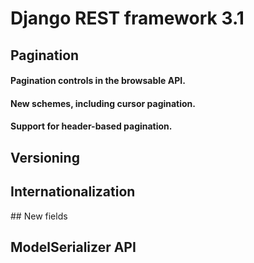 # Django REST framework 3.1

## Pagination

#### Pagination controls in the browsable API.

#### New schemes, including cursor pagination.

#### Support for header-based pagination.

## Versioning

## Internationalization

## New fields

## ModelSerializer API
